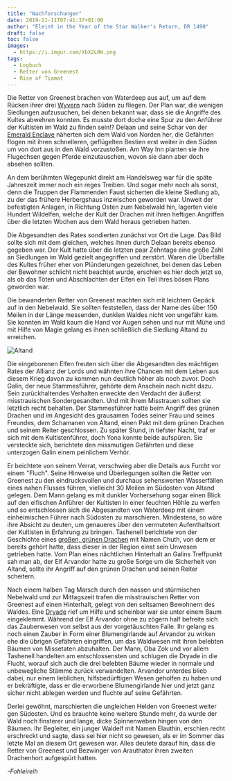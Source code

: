 ```yaml
---
title: "Nachforschungen"
date: 2019-11-11T07:41:37+01:00
author: "Eleint in the Year of the Star Walker's Return, DR 1490"
draft: false
toc: false
images:
  - https://i.imgur.com/XbX2LRH.png
tags: 
  - Logbuch
  - Retter von Greenest
  - Rise of Tiamat
---
```


Die Retter von Greenest brachen von Waterdeep aus auf, um auf dem Rücken ihrer drei [Wyvern](https://www.dndbeyond.com/monsters/wyvern) nach Süden zu fliegen. Der Plan war, die wenigen Siedlungen aufzusuchen, bei denen bekannt war, dass sie die Angriffe des Kultes abwehren konnten. Es musste dort doche eine Spur zu den Anführer der Kultisten im Wald zu finden sein!? Delaan und seine Schar von der [Emerald Enclave](https://dnd.wizards.com/dungeons-and-dragons/story/faction/emeraldenclave) näherten sich dem Wald von Norden her, die Gefährten flogen mit ihren schnelleren, geflügelten Bestien erst weiter in den Süden um von dort aus in den Wald vorzustoßen. Am Way Inn planten sie ihre Flugechsen gegen Pferde einzutauschen, wovon sie dann aber doch absehen sollten.

An dem berühmten Wegepunkt direkt am Handelsweg war für die späte Jahreszeit immer noch ein reges Treiben. Und sogar mehr noch als sonst, denn die Truppen der Flammenden Faust sicherten die kleine Siedlung ab, zu der das frühere Herbergshaus inzwischen geworden war. Unweit der befestigten Anlagen, in Richtung Osten zum Nebelwald hin, lagerten viele Hundert Wildelfen, welche der Kult der Drachen mit ihren heftigen Angriffen über die letzten Wochen aus dem Wald heraus getrieben hatten.

Die Abgesandten des Rates sondierten zunächst vor Ort die Lage. Das Bild sollte sich mit dem gleichen, welches ihnen durch Delaan bereits ebenso gegeben war. Der Kult hatte über die letzten paar Zehntage eine große Zahl an Siedlungen im Wald gezielt angegriffen und zerstört. Waren die Überfälle des Kultes früher eher von Plünderungen gezeichnet, bei denen das Leben der Bewohner schlicht nicht beachtet wurde, erschien es hier doch jetzt so, als ob das Töten und Abschlachten der Elfen ein Teil ihres bösen Plans geworden war.

Die bewanderten Retter von Greenest machten sich mit leichtem Gepäck auf in den Nebelwald. Sie sollten feststellen, dass der Name des über 150 Meilen in der Länge messenden, dunklen Waldes nicht von ungefähr kam. Sie konnten im Wald kaum die Hand vor Augen sehen und nur mit Mühe und mit Hilfe von Magie gelang es ihnen schließlich die Siedlung Altand zu erreichen.

![Altand](https://i.imgur.com/2FldMlo.png)

Die eingeborenen Elfen freuten sich über die Abgesandten des mächtigen Rates der Allianz der Lords und wähnten ihre Chancen mit dem Leben aus diesem Krieg davon zu kommen nun deutlich höher als noch zuvor. Doch Galin, der neue Stammesführer, gehörte dem Anschein nach nicht dazu. Sein zurückhaltendes Verhalten erweckte den Verdacht der äußerst misstrauischen Sondergesandten. Und mit ihrem Misstrauen sollten sie letztlich recht behalten. Der Stammesführer hatte beim Angriff des grünen Drachen und im Angesicht des grausamen Todes seiner Frau und seines Freundes, dem Schamanen von Altand, einen Pakt mit dem grünen Drachen und seinem Reiter geschlossen. Zu später Stund, in tiefster Nacht, traf er sich mit dem Kultistenführer, doch Yona konnte beide aufspüren. Sie versteckte sich, berichtete den missmutigen Gefährten und diese unterzogen Galin einem peinlichem Verhör.

Er beichtete von seinem Verrat, verschwieg aber die Details aus Furcht vor einem "Fluch". Seine Hinweise und Überlegungen sollten die Retter von Greenest zu den eindrucksvollen und durchaus sehenswerten Wasserfällen eines nahen Flusses führen, vielleicht 30 Meilen im Südosten von Altand gelegen. Dem Mann gelang es mit dunkler Vorhersehung sogar einen Blick auf den elfischen Anführer der Kultisten in einer feuchten Höhle zu werfen und so entschlossen sich die Abgesandten von Waterdeep mit einem einheimischen Führer nach Südosten zu marschieren. Mindestens, so wäre ihre Absicht zu deuten, um genaueres über den vermuteten Aufenthaltsort der Kultisten in Erfahrung zu bringen. Tashenell berichtete von der Geschichte eines [großen, grünen Drachen](https://www.dndbeyond.com/monsters/adult-green-dragon) mit Namen Chuth, von dem er bereits gehört hatte, dass dieser in der Region einst sein Unwesen getrieben hatte. Vom Plan eines nächtlichen Hinterhalt an Galins Treffpunkt sah man ab, der Elf Arvandor hatte zu große Sorge um die Sicherheit von Altand, sollte ihr Angriff auf den grünen Drachen und seinen Reiter scheitern.

Nach einem halben Tag Marsch durch den nassen und stürmischen Nebelwald und zur Mittagszeit trafen die misstrauischen Retter von Greenest auf einen Hinterhalt, gelegt von den seltsamen Bewohnern des Waldes. Eine [Dryade](https://www.dndbeyond.com/monsters/dryad) rief um Hilfe und scheinbar war sie unter einem Baum eingeklemmt. Während der Elf Arvandor ohne zu zögern half befreite sich das Zauberwesen von selbst aus der vorgetäuschten Falle. Ihr gelang es noch einen Zauber in Form einer Blumengirlande auf Arvandor zu wirken ehe die übrigen Gefährten eingriffen, um das Waldwesen mit ihren belebten Bäumen von Missetaten abzuhalten. Der Mann, Oba Zok und vor allem Tashenell handelten am entschlossensten und schlugen die Dryade in die Flucht, worauf sich auch die drei belebten Bäume wieder in normale und unbewegliche Stämme zurück verwandelten.  Arvandor unterdes blieb dabei, nur einem lieblichen, hilfsbedürftigen Wesen geholfen zu haben und er bekräftigte, dass er die erworbene Blumengirlande hier und jetzt ganz sicher nicht ablegen werden und fluchte auf seine Gefährten.

Derlei gewöhnt, marschierten die ungleichen Helden von Greenest weiter gen Südosten. Und es brauchte keine weitere Stunde mehr, da wurde der Wald noch finsterer und lange, dicke Spinnenweben hingen von den Bäumen. Ihr Begleiter, ein junger Waldelf mit Namen Elauthin, erschien recht erschreckt und sagte, dass sei hier nicht so gewesen, als er im Sommer das letzte Mal an diesem Ort gewesen war. Alles deutete darauf hin, dass die Retter von Greenest und Bezwinger von Arauthator ihren zweiten Drachenhort aufgespürt hatten.

_-Fohleireih_
